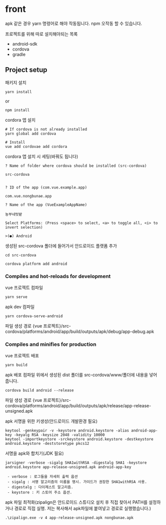 # front

apk 같은 경우 yarn 명령어로 해야 작동됩니다. npm 오작동 할 수 있습니다.

프로젝트를 위해 따로 설치해야되는 목록
* android-sdk
* cordova
* gradle

## Project setup
패키지 설치
```
yarn install
```
or
```
npm install
```

cordora 앱 설치
```
# If cordova is not already installed
yarn global add cordova

# Install
vue add cordovae add cordora
```
cordora 앱 설치 시 세팅(바꿔도 됩니다)
```
? Name of folder where cordova should be installed (src-cordova)

src-cordova


? ID of the app (com.vue.example.app)

com.vue.nongbunae.app

? Name of the app (VueExampleAppName)

농부네텃밭

Select Platforms: (Press <space> to select, <a> to toggle all, <i> to invert selection)

>(●) Android
```
생성된 src-cordova 폴더에 들어가서 안드로이드 플랫폼 추가
```
cd src-cordova

cordova platform add android
```


### Compiles and hot-reloads for development
vue 프로젝트 컴파일
```
yarn serve
```
apk dev 컴파일
```
yarn cordova-serve-android
```
파일 생성 경로
{vue 프로젝트}/src-cordova/platforms/android/app/build/outputs/apk/debug/app-debug.apk


### Compiles and minifies for production

vue 프로젝트 배포
```
yarn build
```

apk 배포 컴파일
위에서 생성된 dist 폴더를 src-cordova/www/폴더에 내용을 넣어줍니다.
```
cordova build android --release
```

파일 생성 경로
{vue 프로젝트}/src-cordova/platforms/android/app/build/outputs/apk/release/app-release-unsigned.apk

apk 서명을 위한 키생성(안드로이드 개발환경 필요)
```
keytool -genkeypair -v -keystore android.keystore -alias android-app-key -keyalg RSA -keysize 2048 -validity 10000
keytool -importkeystore -srckeystore android.keystore -destkeystore android.keystore -deststoretype pkcs12
```
서명을 apk와 합치기(JDK 필요)
```
jarsigner -verbose -sigalg SHA1withRSA -digestalg SHA1 -keystore android.keystore app-release-unsigned.apk android-app-key

 - verbose : 로그들을 자세히 출력 옵션
 - sigalg : 서명 알고리즘의 이름을 명시. 가이드가 권장한 SHA1withRSA 사용.
 - digestalg : 다이제스트 알고리즘.
 - keystore : 키 스토어 주소 옵션.
 ```
apk 파일 최적화(zipalign은 안드로이드 스튜디오 설치 후 직접 찾아서 PATH를 설정하거나 경로로 직접 실행. 저는 복사해서 apk파일에 붙여넣고 경로로 실행했습니다.)
```
.\zipalign.exe -v 4 app-release-unsigned.apk nongbunae.apk
```